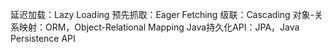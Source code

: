 延迟加载：Lazy Loading
预先抓取：Eager Fetching
级联：Cascading
对象-关系映射：ORM，Object-Relational Mapping
Java持久化API：JPA，Java Persistence API
